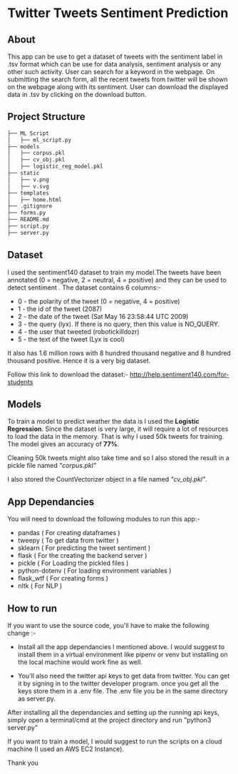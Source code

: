 # Twitter Tweets Sentiment Prediction

## About
This app can be use to get a dataset of tweets with the sentiment label in .tsv format which can be use for data analysis, sentiment analysis or any other such activity. User can search for a keyword in the webpage. On submitting the search form, all the recent tweets from twitter will be shown on the webpage along with its sentiment. User can download the displayed data in .tsv by clicking on the download button.

## Project Structure

```bash
├── ML Script
│   ├── ml_script.py
├── models
│   ├── corpus.pkl
│   ├── cv_obj.pkl
│   ├── logistic_reg_model.pkl
├── static
│   ├── v.png
│   ├── v.svg
├── templates
│   ├── home.html
├── .gitignore
├── forms.py
├── README.md
├── script.py
├── server.py
```
## Dataset
 I used the sentiment140 dataset to train my model.The tweets have been annotated (0 = negative, 2 = neutral, 4 = positive) and they can be used to detect sentiment . The dataset contains 6 columns:-

- 0 - the polarity of the tweet (0 = negative, 4 = positive)
- 1 - the id of the tweet (2087)
- 2 - the date of the tweet (Sat May 16 23:58:44 UTC 2009)
- 3 - the query (lyx). If there is no query, then this value is NO_QUERY.
- 4 - the user that tweeted (robotickilldozr)
- 5 - the text of the tweet (Lyx is cool)

It also has 1.6 million rows with 8 hundred thousand negative and 8 hundred thousand positive. Hence it is a very big dataset.

Follow this link to download the dataset:- http://help.sentiment140.com/for-students

## Models

To train a model to predict weather the data is I used the **Logistic Regression**. Since the dataset is very large, it will require a lot of resources to load the data in the memory. That is why I used 50k tweets for training. The model gives an accuracy of **77%**.

Cleaning 50k tweets might also take time and so I also stored the result in a pickle file named _"corpus.pkl"_

I also stored the CountVectorizer object in a file named _"cv_obj.pkl"_.

## App Dependancies

You will need to download the following modules to run this app:-

- pandas            ( For creating dataframes )
- tweepy            ( To get data from twitter )
- sklearn           ( For predicting the tweet sentiment )
- flask             ( For the creating the backend server )
- pickle            ( For Loading the pickled files )
- python-dotenv     ( For loading environment variables )
- flask_wtf         ( For creating forms )
- nltk              ( For NLP )

## How to run
If you want to use the source code, you'll have to make the following change :-

- Install all the app dependancies I mentioned above. I would suggest to install them in a virtual environment like pipenv or venv but installing on the local machine would work fine as well.

- You'll also need the twitter api keys to get data from twitter. You can get it by signing in to the twitter developer program. once you get all the keys store them in a .env file. The .env file you be in the same directory as server.py.

After installing all the dependancies and setting up the running api keys, simply open a terminal/cmd at the project directory and run "python3 server.py"  

If you want to train a model, I would suggest to run the scripts on a cloud machine (I used an AWS EC2 Instance).

Thank you
